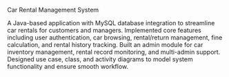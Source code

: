Car Rental Management System

A Java-based application with MySQL database integration to streamline car rentals for customers and managers. Implemented core features including user authentication, car browsing, rental/return management, fine calculation, and rental history tracking. Built an admin module for car inventory management, rental record monitoring, and multi-admin support. Designed use case, class, and activity diagrams to model system functionality and ensure smooth workflow.
